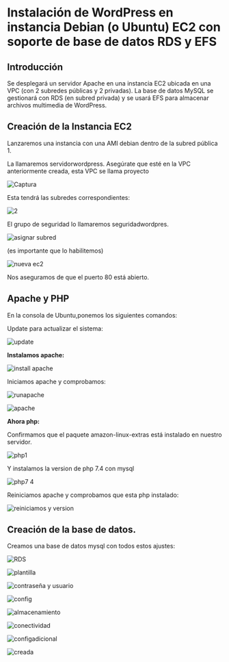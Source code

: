 # Instalación de WordPress en instancia Debian (o Ubuntu) EC2 con soporte de base de datos RDS y EFS

## Introducción

Se desplegará un servidor Apache en una instancia EC2 ubicada en una VPC (con 2 subredes públicas y 2 privadas). 
La base de datos MySQL se gestionará con RDS (en subred privada) y se usará EFS para almacenar archivos multimedia de WordPress.

## Creación de la Instancia EC2

Lanzaremos una instancia con una AMI debian dentro de la subred pública 1.

La llamaremos servidorwordpress. Asegúrate que esté en la VPC anteriormente creada, esta VPC se llama proyecto

![Captura](https://github.com/user-attachments/assets/d4e62eea-1772-47a9-bff6-dd8af973c1af)

Esta tendrá las subredes correspondientes:

![2](https://github.com/user-attachments/assets/29cdae94-bb41-47d4-9c2f-eade53d1c993)


El grupo de seguridad lo llamaremos seguridadwordpres. 

![asignar subred](https://github.com/user-attachments/assets/2eb7fd34-1d65-42d4-bd5c-65e104da783a)

(es importante que lo habilitemos)

![nueva ec2](https://github.com/user-attachments/assets/7dd14a52-b936-4b17-b605-3102c3fbeee2)

Nos aseguramos de que el puerto 80 está abierto.

## Apache y PHP

En la consola de Ubuntu,ponemos los siguientes comandos:

Update para actualizar el sistema:

![update](https://github.com/user-attachments/assets/47995b2a-b000-41da-9972-8ae896000b5b)

**Instalamos apache:**

![install apache](https://github.com/user-attachments/assets/9079b4e5-bfcc-4d5b-9491-317ac33331bf)

Iniciamos apache y comprobamos:

![runapache](https://github.com/user-attachments/assets/63c410a8-cb1c-4e0e-b1cb-28dc3536f22e)

![apache](https://github.com/user-attachments/assets/847b9f33-326f-42c5-a0cd-de27b2b02d17)

**Ahora php:**

Confirmamos que el paquete amazon-linux-extras está instalado en nuestro servidor.

![php1](https://github.com/user-attachments/assets/9d09bde9-854b-4d27-bce3-63ae425aa7c6)

Y instalamos la version de php 7.4 con mysql

![php7 4](https://github.com/user-attachments/assets/f1ea6563-35b4-480b-97d7-7a487baab381)

Reiniciamos apache y comprobamos que esta php instalado:

![reiniciamos y version](https://github.com/user-attachments/assets/ddb8dc32-56d5-410f-b994-ffee444b8135)

## Creación de la base de datos.

Creamos una base de datos mysql con todos estos ajustes:

![RDS](https://github.com/user-attachments/assets/ec21694a-8a07-4413-90e3-1eb6dcc5c3aa)

![plantilla](https://github.com/user-attachments/assets/cbef14f7-c933-4163-98f3-5c519c2abbb1)

![contraseña y usuario](https://github.com/user-attachments/assets/6562400b-d916-4d7e-a2fb-ea0088c9645f)

![config](https://github.com/user-attachments/assets/09461c94-8658-4c98-baf1-cfc45f77a13f)

![almacenamiento](https://github.com/user-attachments/assets/cf6914fa-5f42-4b2a-932c-dae95ef42d5c)

![conectividad](https://github.com/user-attachments/assets/dafc2132-17ef-47d7-8728-cfe1eca9cb8d)

![configadicional](https://github.com/user-attachments/assets/13c13f5f-6bbe-47e9-badc-529358998382)

![creada](https://github.com/user-attachments/assets/b8f4e783-296f-492b-ab6f-a0d8e096534a)







